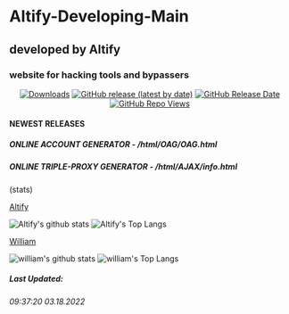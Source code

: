 # Altify-Developing-Main
## developed by Altify
### website for hacking tools and bypassers 

<p align="center">
<a href="https://github.com/Altify-Developing/Altify-Developing-Main/releases"><img alt="Downloads" src="https://img.shields.io/github/downloads/Altify-Developing/Altify-Developing-Main/total?label=Downloads&color=success"></a>
  <a href="https://github.com/Altify-Developing/Altify-Developing-Main/releases/latest"><img alt="GitHub release (latest by date)" src="https://img.shields.io/github/v/release/Altify-Developing/Altify-Developing-Mainr?color=success"></a>
  <a href="https://github.com/Altify-Developing/Altify-Developing-Main/releases/latest"><img alt="GitHub Release Date" src="https://img.shields.io/github/release-date/Altify-Developing/Altify-Developing-Main?color=success"></a>
<a href="https://views.whatilearened.today/views/github/Altify-Developing/altify-developing-chs.svg"><img alt="GitHub Repo Views" src="https://views.whatilearened.today/views/github/Altify-Developing/altify-developing-chs.svg"></a>
</p>


#### NEWEST RELEASES

##### ONLINE ACCOUNT GENERATOR - /html/OAG/OAG.html

##### ONLINE TRIPLE-PROXY GENERATOR - /html/AJAX/info.html


(stats)

[Altify](https://github.com/Altify-Development)

![Altify's github stats](https://github-readme-stats.vercel.app/api?username=altify-development&count_private=true&show_icons=true&include_all_commits&custom_title=Altify%27s%20Statistics)
![Altify's Top Langs](https://github-readme-stats.vercel.app/api/top-langs/?username=altify-development&langs_count=3)

[William](https://github.com/williameom5678)

![william's github stats](https://github-readme-stats.vercel.app/api?username=williameom5678&count_private=true&show_icons=true&include_all_commits&custom_title=williameom5678%27s%20Statistics)
![william's Top Langs](https://github-readme-stats.vercel.app/api/top-langs/?username=williameom5678&langs_count=3)

##### Last Updated:
###### 09:37:20 03.18.2022
